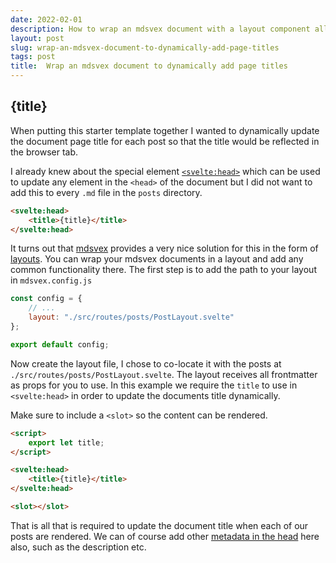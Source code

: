 ```yaml
---
date: 2022-02-01
description: How to wrap an mdsvex document with a layout component allowing you to do all manner of things. 
layout: post
slug: wrap-an-mdsvex-document-to-dynamically-add-page-titles
tags: post
title:  Wrap an mdsvex document to dynamically add page titles
---
```


## {title}

When putting this starter template together I wanted to dynamically update the document page title for each post so that the title would be reflected in the browser tab.

I already knew about the special element [`<svelte:head>`](https://svelte.dev/tutorial/svelte-head) which can be used to update any element in the `<head>` of the document but I did not want to add this to every `.md` file in the `posts` directory. 

```html
<svelte:head>
    <title>{title}</title>
</svelte:head>
```

It turns out that [mdsvex](https://mdsvex.pngwn.io/) provides a very nice solution for this in the form of [layouts](https://mdsvex.pngwn.io/docs#layouts). You can wrap your mdsvex documents in a layout and add any common functionality there. The first step is to add the path to your layout in `mdsvex.config.js`

```js
const config = {
    // ...
    layout: "./src/routes/posts/PostLayout.svelte"
};

export default config;
```

Now create the layout file, I chose to co-locate it with the posts at `./src/routes/posts/PostLayout.svelte`. The layout receives all frontmatter as props for you to use. In this example we require the `title` to use in `<svelte:head>` in order to update the documents title dynamically.

Make sure to include a `<slot>` so the content can be rendered.

```html
<script>
    export let title;
</script>

<svelte:head>
    <title>{title}</title>
</svelte:head>

<slot></slot>
```

That is all that is required to update the document title when each of our posts are rendered. We can of course add other [metadata in the head](https://developer.mozilla.org/en-US/docs/Learn/HTML/Introduction_to_HTML/The_head_metadata_in_HTML) here also, such as the description etc.  
